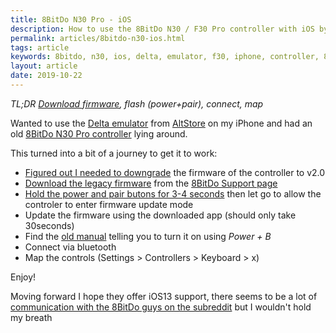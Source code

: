 ```yaml
---
title: 8BitDo N30 Pro - iOS
description: How to use the 8BitDo N30 / F30 Pro controller with iOS by downgrading the firmware, a straightforward guide with links to sources
permalink: articles/8bitdo-n30-ios.html
tags: article
keywords: 8bitdo, n30, ios, delta, emulator, f30, iphone, controller, 8bit, ipad, n64, gba
layout: article
date: 2019-10-22
---
```


_TL;DR [Download firmware](https://download.8bitdo.com/Firmware/Controller/N30pro+F30pro/N30pro+F30pro_Firmware_Legacy_V2.00.zip), flash (power+pair), connect, map_

Wanted to use the [Delta emulator](https://github.com/rileytestut/Delta) from [AltStore](http://altstore.io) on my iPhone and had an old [8BitDo N30 Pro controller](https://www.8bitdo.com/n30pro-f30pro/) lying around.

This turned into a bit of a journey to get it to work:

- [Figured out I needed to downgrade](https://www.reddit.com/r/8bitdo/comments/6gha7g/please_help_with_osx_and_ios_nes30_pro/) the firmware of the controller to v2.0
- [Download the legacy firmware](https://download.8bitdo.com/Firmware/Controller/N30pro+F30pro/N30pro+F30pro_Firmware_Legacy_V2.00.zip) from the [8BitDo Support page](https://support.8bitdo.com)
- [Hold the power and pair butons for 3-4 seconds](https://www.reddit.com/r/RetroPie/comments/5d0fkk/8bitdo_nes30_pro_cannot_get_it_to_enter_firmware/) then let go to allow the controler to enter firmware update mode
- Update the firmware using the downloaded app (should only take 30seconds)
- Find the [old manual](http://download.8bitdo.com/Manual/FC30_Pro_Manual_ENG_v1.0.pdf) telling you to turn it on using _Power + B_
- Connect via bluetooth
- Map the controls (Settings > Controllers > Keyboard > x)

Enjoy!

Moving forward I hope they offer iOS13 support, there seems to be a lot of [communication with the 8BitDo guys on the subreddit](https://www.reddit.com/r/8bitdo/search/?q=ios&sort=new&restrict_sr=on) but I wouldn't hold my breath
